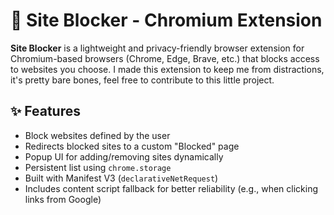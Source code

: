 # 🚫 Site Blocker - Chromium Extension

**Site Blocker** is a lightweight and privacy-friendly browser extension for Chromium-based browsers (Chrome, Edge, Brave, etc.) that blocks access to websites you choose.
I made this extension to keep me from distractions, it's pretty bare bones, feel free to contribute to this little project.

## ✨ Features

- Block websites defined by the user
- Redirects blocked sites to a custom "Blocked" page
- Popup UI for adding/removing sites dynamically
- Persistent list using `chrome.storage`
- Built with Manifest V3 (`declarativeNetRequest`)
- Includes content script fallback for better reliability (e.g., when clicking links from Google)
